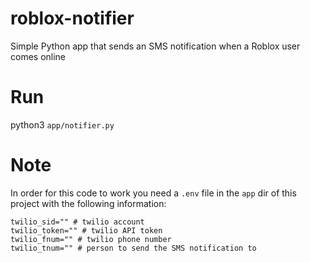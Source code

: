 # roblox-notifier
Simple Python app that sends an SMS notification when a Roblox user comes online

# Run
python3 `app/notifier.py`

# Note
In order for this code to work you need a `.env` file in the `app` dir of this project with the following information:
```
twilio_sid="" # twilio account
twilio_token="" # twilio API token
twilio_fnum="" # twilio phone number
twilio_tnum="" # person to send the SMS notification to
```
